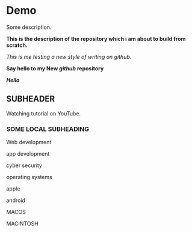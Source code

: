 # Demo

Some description.

**This is the description of the repository which i am about to build from scratch.**

_This is me testing a new style of writing on github._

**Say hello to my New _github_ repository**

***Hello***


## SUBHEADER ##
Watching tutorial on YouTube.

### SOME LOCAL SUBHEADING ###

Web development

app development

cyber security

operating systems

apple

android

MACOS

MACINTOSH


